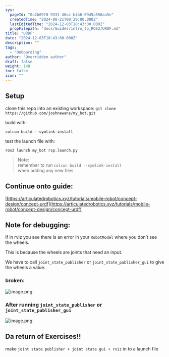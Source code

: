 ```yaml
---
sys:
  pageId: "0a2b09f8-9331-46ac-b4b6-0945a556aa5e"
  createdTime: "2024-08-21T00:29:00.000Z"
  lastEditedTime: "2024-12-03T18:43:00.000Z"
  propFilepath: "docs/Guides/intro_to_ROS2/URDF.md"
title: "URDF"
date: "2024-12-03T18:43:00.000Z"
description: ""
tags:
  - "Onboarding"
author: "Overridden author"
draft: false
weight: 148
toc: false
icon: ""
---
```


## Setup

clone this repo into an existing workspace:
`git clone https://github.com/joshnewans/my_bot.git`

build with:

`colcon build --symlink-install`

test the launch file with:

`ros2 launch my_bot rsp.launch.py`

> Note:  
> remember to run `colcon build --symlink-install`  
> when adding any new files

## Continue onto guide:

[https://articulatedrobotics.xyz/tutorials/mobile-robot/concept-design/concept-urdf](https://articulatedrobotics.xyz/tutorials/mobile-robot/concept-design/concept-urdf)

## Note for debugging:

If in rviz you see there is an error in your `RobotModel` where you don’t see the wheels.

This is because the wheels are joints that need an input. 

We have to call `joint_state_publisher` or `joint_state_publisher_gui` to give the wheels a value.

### broken:

![image.png](https://prod-files-secure.s3.us-west-2.amazonaws.com/d518164a-d88e-44d1-a4ee-3adb3bd8bce0/96a1d089-1f17-4dbf-8563-f2aef56a4d37/image.png?X-Amz-Algorithm=AWS4-HMAC-SHA256&X-Amz-Content-Sha256=UNSIGNED-PAYLOAD&X-Amz-Credential=ASIAZI2LB466XZSWL6RM%2F20250207%2Fus-west-2%2Fs3%2Faws4_request&X-Amz-Date=20250207T190114Z&X-Amz-Expires=3600&X-Amz-Security-Token=IQoJb3JpZ2luX2VjEGIaCXVzLXdlc3QtMiJHMEUCIQCikcIDOmy2PGY%2B8GtFTPlG91JkYWIOFQeHSOLIEB0%2BZAIgHlWbq5Lls6tLwoMyt5ULYWgnQIwWYbtWW3qngwEMxigq%2FwMIexAAGgw2Mzc0MjMxODM4MDUiDHZgqFCG1lehxshBJircA2A7K0LqZQfeFfoclesSPgyDsVABZWUKjdVSvcZ%2BjD5s5AQS9KC0Xdx2amGMA5gmNTPEp3FqZN40%2FUDK1tz3gCZrmvyU0JTUwrp7tqNkwr3sKYr5eJWVvsOaCSevIOG0Y6sHIf9aW%2FacavCYgXoZJVK5%2F37zlBPpJn53TIfqOqTlqGYXUgmVjmXSMALw2GrUvqCpInyA49qX4tZAWuSfXCSOGPumhZ7DRU69g6JQP1jWxNHt3YZ8psj14mh7hCoUjouxXJdO4BasqE2KE7%2FG7AML82R087vc10KLhCXKgk44FWVeC6ZCj8KdTYY8gweDR9zsNhvSE2CPVkeO%2Ba0ApaTz%2B1DhUWsVH7tgyIZCGFDW%2Bdywv6Jc%2BNFnmS8rpjgJZbTHZWYPubgtQtSg5lgY%2FNvBsK%2B2T1L%2BZrEIqTS5%2F%2BVa0LsprsClOfMJUaRslLYI2eLW6h7bghqfYU3ITHcR53z328yaRWrb%2BNomg8%2FWR46EKJ3SmGgsKyMU0zffGkoQOthwNmzoalwnPiVLCE%2BfVIc4u%2Fmg9ey2BEVY8XJaVuHfqJhni22NV2SyOql3MUkZuKrZ4WohUBg0kvLzBlkXlb8WcEcPMu30MGkAkJNyi04ksLosgjBNAIEJQV%2FmMJObmb0GOqUBcLL6VVsoCnk5yHSJURwjlFaUE%2BEVhqvIfvVn%2FfFFQsthoRqo3%2FQzbvm4cblYjaAdGKqkDLwiwbz7VrFwq3sGBvjVQTdYHGGAKMI4W7f6SiAlkAdicap0lfGagHBUr%2FOKnE4ukUWMNQnS6nzdV8ypC1NlHJ3Ekeq0SdfH1hCzwQpyNTVF1RRQnfbXVjYpVEuupRUWgK5OAeABKUz2%2BIhVsgz7sELq&X-Amz-Signature=3796103f9d7bade9cd0ecf7873038724a4867b5f724826c05402b9cd76be5b68&X-Amz-SignedHeaders=host&x-id=GetObject)

### After running `joint_state_publisher` or `joint_state_publisher_gui`

![image.png](https://prod-files-secure.s3.us-west-2.amazonaws.com/d518164a-d88e-44d1-a4ee-3adb3bd8bce0/130c99c7-1b0b-4031-9953-844fc3950ff4/image.png?X-Amz-Algorithm=AWS4-HMAC-SHA256&X-Amz-Content-Sha256=UNSIGNED-PAYLOAD&X-Amz-Credential=ASIAZI2LB466XZSWL6RM%2F20250207%2Fus-west-2%2Fs3%2Faws4_request&X-Amz-Date=20250207T190114Z&X-Amz-Expires=3600&X-Amz-Security-Token=IQoJb3JpZ2luX2VjEGIaCXVzLXdlc3QtMiJHMEUCIQCikcIDOmy2PGY%2B8GtFTPlG91JkYWIOFQeHSOLIEB0%2BZAIgHlWbq5Lls6tLwoMyt5ULYWgnQIwWYbtWW3qngwEMxigq%2FwMIexAAGgw2Mzc0MjMxODM4MDUiDHZgqFCG1lehxshBJircA2A7K0LqZQfeFfoclesSPgyDsVABZWUKjdVSvcZ%2BjD5s5AQS9KC0Xdx2amGMA5gmNTPEp3FqZN40%2FUDK1tz3gCZrmvyU0JTUwrp7tqNkwr3sKYr5eJWVvsOaCSevIOG0Y6sHIf9aW%2FacavCYgXoZJVK5%2F37zlBPpJn53TIfqOqTlqGYXUgmVjmXSMALw2GrUvqCpInyA49qX4tZAWuSfXCSOGPumhZ7DRU69g6JQP1jWxNHt3YZ8psj14mh7hCoUjouxXJdO4BasqE2KE7%2FG7AML82R087vc10KLhCXKgk44FWVeC6ZCj8KdTYY8gweDR9zsNhvSE2CPVkeO%2Ba0ApaTz%2B1DhUWsVH7tgyIZCGFDW%2Bdywv6Jc%2BNFnmS8rpjgJZbTHZWYPubgtQtSg5lgY%2FNvBsK%2B2T1L%2BZrEIqTS5%2F%2BVa0LsprsClOfMJUaRslLYI2eLW6h7bghqfYU3ITHcR53z328yaRWrb%2BNomg8%2FWR46EKJ3SmGgsKyMU0zffGkoQOthwNmzoalwnPiVLCE%2BfVIc4u%2Fmg9ey2BEVY8XJaVuHfqJhni22NV2SyOql3MUkZuKrZ4WohUBg0kvLzBlkXlb8WcEcPMu30MGkAkJNyi04ksLosgjBNAIEJQV%2FmMJObmb0GOqUBcLL6VVsoCnk5yHSJURwjlFaUE%2BEVhqvIfvVn%2FfFFQsthoRqo3%2FQzbvm4cblYjaAdGKqkDLwiwbz7VrFwq3sGBvjVQTdYHGGAKMI4W7f6SiAlkAdicap0lfGagHBUr%2FOKnE4ukUWMNQnS6nzdV8ypC1NlHJ3Ekeq0SdfH1hCzwQpyNTVF1RRQnfbXVjYpVEuupRUWgK5OAeABKUz2%2BIhVsgz7sELq&X-Amz-Signature=ce0153a834ed73ce19ed537d327f9f184a52c3021e67dc6866b2e5579cb0aa87&X-Amz-SignedHeaders=host&x-id=GetObject)

## Da return of Exercises!!

make `joint state publisher + joint state gui + rviz` in to a launch file
